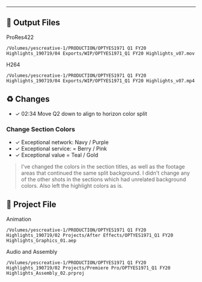 <hr>

## 🚀 Output Files

ProRes422

`/Volumes/yescreative-1/PRODUCTION/OPTYES1971 Q1 FY20 Highlights_190719/04 Exports/WIP/OPTYES1971_Q1 FY20 Highlights_v07.mov`

H264

`/Volumes/yescreative-1/PRODUCTION/OPTYES1971 Q1 FY20 Highlights_190719/04 Exports/WIP/OPTYES1971_Q1 FY20 Highlights_v07.mp4`

## ♻️ Changes

- ✓ 02:34 Move Q2 down to align to horizon color split

### Change Section Colors

- ✓ Exceptional network: Navy / Purple
- ✓ Exceptional service: = Berry / Pink
- ✓ Exceptional value = Teal / Gold

> I've changed the colors in the section titles, as well as the footage areas that continued the same split background. I didn't change any of the other shots in the sections which had unrelated background colors. Also left the highlight colors as is.

## 📝 Project File

Animation

`/Volumes/yescreative-1/PRODUCTION/OPTYES1971 Q1 FY20 Highlights_190719/02 Projects/After Effects/OPTYES1971_Q1 FY20 Highlights_Graphics_01.aep`

Audio and Assembly

`/Volumes/yescreative-1/PRODUCTION/OPTYES1971 Q1 FY20 Highlights_190719/02 Projects/Premiere Pro/OPTYES1971_Q1 FY20 Highlights_Assembly_02.prproj`
